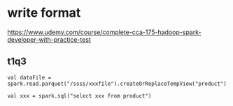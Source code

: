 # write format

https://www.udemy.com/course/complete-cca-175-hadoop-spark-developer-with-practice-test

## t1q3


```
val dataFile = spark.read.parquet("/ssss/xxxfile").createOrReplaceTempView("product")

val xxx = spark.sql("select xxx from product")
```
